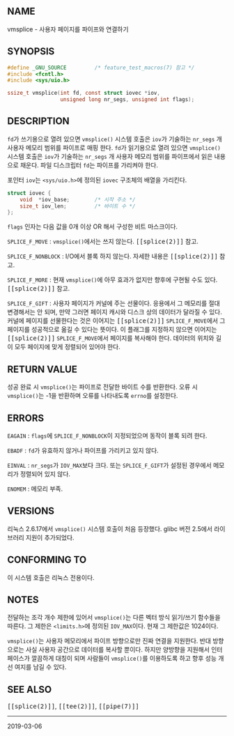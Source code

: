 ## NAME

vmsplice - 사용자 페이지를 파이프와 연결하기

## SYNOPSIS

```c
#define _GNU_SOURCE         /* feature_test_macros(7) 참고 */
#include <fcntl.h>
#include <sys/uio.h>

ssize_t vmsplice(int fd, const struct iovec *iov,
                 unsigned long nr_segs, unsigned int flags);
```

## DESCRIPTION

`fd`가 쓰기용으로 열려 있으면 `vmsplice()` 시스템 호출은 `iov`가 기술하는 `nr_segs` 개 사용자 메모리 범위를 파이프로 매핑 한다. `fd`가 읽기용으로 열려 있으면 `vmsplice()` 시스템 호출은 `iov`가 기술하는 `nr_segs` 개 사용자 메모리 범위를 파이프에서 읽은 내용으로 채운다. 파일 디스크립터 `fd`는 파이프를 가리켜야 한다.

포인터 `iov`는 `<sys/uio.h>`에 정의된 `iovec` 구조체의 배열을 가리킨다.

```c
struct iovec {
    void  *iov_base;        /* 시작 주소 */
    size_t iov_len;         /* 바이트 수 */
};
```

`flags` 인자는 다음 값을 0개 이상 OR 해서 구성한 비트 마스크이다.

`SPLICE_F_MOVE`
:   `vmsplice()`에서는 쓰지 않는다. <tt>[[splice(2)]]</tt> 참고.

`SPLICE_F_NONBLOCK`
:   I/O에서 블록 하지 않는다. 자세한 내용은 <tt>[[splice(2)]]</tt> 참고.

`SPLICE_F_MORE`
:   현재 `vmsplice()`에 아무 효과가 없지만 향후에 구현될 수도 있다. <tt>[[splice(2)]]</tt> 참고.

`SPLICE_F_GIFT`
:   사용자 페이지가 커널에 주는 선물이다. 응용에서 그 메모리를 절대 변경해서는 안 되며, 만약 그러면 페이지 캐시와 디스크 상의 데이터가 달라질 수 있다. 커널에 페이지를 선물한다는 것은 이어지는 <tt>[[splice(2)]]</tt> `SPLICE_F_MOVE`에서 그 페이지를 성공적으로 옮길 수 있다는 뜻이다. 이 플래그를 지정하지 않으면 이어지는 <tt>[[splice(2)]]</tt> `SPLICE_F_MOVE`에서 페이지를 복사해야 한다. 데이터의 위치와 길이 모두 페이지에 맞게 정렬되어 있어야 한다.

## RETURN VALUE

성공 완료 시 `vmsplice()`는 파이프로 전달한 바이트 수를 반환한다. 오류 시 `vmsplice()`는 -1을 반환하며 오류를 나타내도록 `errno`를 설정한다.

## ERRORS

`EAGAIN`
:   `flags`에 `SPLICE_F_NONBLOCK`이 지정되었으며 동작이 블록 되려 한다.

`EBADF`
:   `fd`가 유효하지 않거나 파이프를 가리키고 있지 않다.

`EINVAL`
:   `nr_segs`가 `IOV_MAX`보다 크다. 또는 `SPLICE_F_GIFT`가 설정된 경우에서 메모리가 정렬되어 있지 않다.

`ENOMEM`
:   메모리 부족.

## VERSIONS

리눅스 2.6.17에서 `vmsplice()` 시스템 호출이 처음 등장했다. glibc 버전 2.5에서 라이브러리 지원이 추가되었다.

## CONFORMING TO

이 시스템 호출은 리눅스 전용이다.

## NOTES

전달하는 조각 개수 제한에 있어서 `vmsplice()`는 다른 벡터 방식 읽기/쓰기 함수들을 따른다. 그 제한은 `<limits.h>`에 정의된 `IOV_MAX`이다. 현재 그 제한값은 1024이다.

`vmsplice()`는 사용자 메모리에서 파이프 방향으로만 진짜 연결을 지원한다. 반대 방향으로는 사실 사용자 공간으로 데이터를 복사할 뿐이다. 하지만 양방향을 지원해서 인터페이스가 깔끔하게 대칭이 되며 사람들이 `vmsplice()`를 이용하도록 하고 향후 성능 개선 여지를 남길 수 있다.

## SEE ALSO

<tt>[[splice(2)]]</tt>, <tt>[[tee(2)]]</tt>, <tt>[[pipe(7)]]</tt>

----

2019-03-06
